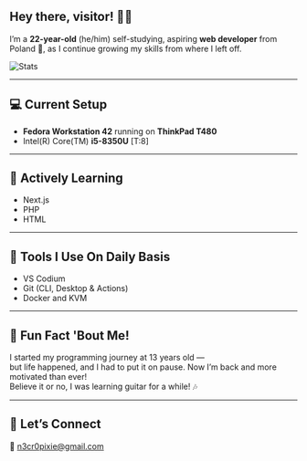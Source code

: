 ## Hey there, visitor! 👋🏼

I’m a **22-year-old** (he/him) self-studying, aspiring **web developer** from Poland 🥟, as I continue growing my skills from where I left off.

![Stats](https://github-readme-stats.vercel.app/api?username=pixiebyt3&show_icons=true&theme=tokyonight&bg_color=00000000)

---

## 💻 Current Setup
- **Fedora Workstation 42** running on **ThinkPad T480**
- Intel(R) Core(TM) **i5-8350U** [T:8]

---

## 📓 Actively Learning
- Next.js
- PHP
- HTML

---

## 🧰 Tools I Use On Daily Basis
- VS Codium
- Git (CLI, Desktop & Actions)
- Docker and KVM

---

## 🎸 Fun Fact 'Bout Me!
I started my programming journey at 13 years old —  
but life happened, and I had to put it on pause. Now I’m back and more motivated than ever!  
Believe it or no, I was learning guitar for a while! 🎶

---

## 📨 Let’s Connect
📩 n3cr0pixie@gmail.com
